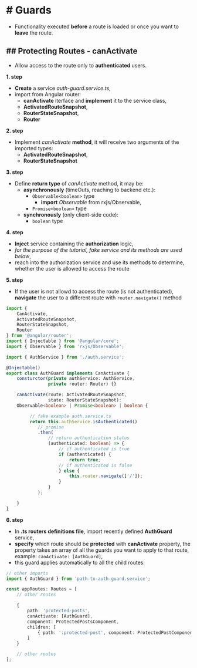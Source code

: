 # # Guards
- Functionality executed **before** a route is loaded or once you want to **leave** the route.

## ## Protecting Routes - canActivate
- Allow access to the route only to **authenticated** users.

**1. step**
- **Create** a service _auth-guard.service.ts_,
- import from Angular router: 
  - **canActivate** iterface and **implement** it to the service class,
  - **ActivatedRouteSnapshot**, 
  - **RouterStateSnapshot**,
  - **Router**

**2. step**
- Implement _canActivate_ **method**, it will receive two arguments of the imported types:
  - **ActivatedRouteSnapshot**,
  - **RouterStateSnapshot**

**3. step**
- Define **return type** of _canActivate_ method, it may be: 
  - **asynchronously** (timeOuts, reaching to backend etc.):
    - `Observable<boolean>` type
        - **import** _Observable_ from rxjs/Observable,
    - `Promise<boolean>` type
  - **synchronously** (only client-side code):
    - `boolean` type

**4. step**
- **Inject** service containing the **authorization** logic,
- _for the purpose of the tutorial, fake service and its methods are used below_,
- reach into the authorization service and use its methods to determine, whether the user is allowed to access the route

**5. step**
- If the user is not allowd to access the route (is not authenticated), **navigate** the user to a different route with `router.navigate()` method

```typescript
import { 
    CanActivate,
    ActivatedRouteSnapshot,
    RouterStateSnapshot,
    Router
} from '@angular/router';
import { Injectable } from '@angular/core';
import { Observable } from 'rxjs/Observable';

import { AuthService } from './auth.service';

@Injectable()
export class AuthGuard implements CanActivate {
    consturctor(private authService: AuthService,
                private router: Router) {}

    canActivate(route: ActivatedRouteSnapshot,
                state: RouterStateSnapshot): 
    Observable<boolean> | Promise<boolean> | boolean {

         // fake example auth.service.ts
         return this.authService.isAuthenticated()
            // promise
            .then(
                // return authentication status
                (authenticated: boolean) => {
                    // if authenticated is true
                    if (authenticated) {
                        return true;
                    // if authenticated is false
                    } else {
                        this.router.navigate(['/']);
                    }
                }
            );

    }
}
```

**6. step**
- In **.ts routers definitions file**, import recently defined **AuthGuard** service,
- **specify** which route should be **protected** with **canActivate** property, the property takes an array of all the guards you want to apply to that route, example: `canActivate: [AuthGuard]`,
- this guard applies automatically to all the child routes: 

```typescript
// other imports
import { AuthGuard } from 'path-to-auth-guard.service';

const appRoutes: Routes = [
    // other routes

    { 
        path: 'protected-posts', 
        canActivate: [AuthGuard], 
        component: ProtectedPostsComponent, 
        children: [
            { path: ':protected-post', component: ProtectedPostComponent }
        ] 
    }

    // other routes
];
```